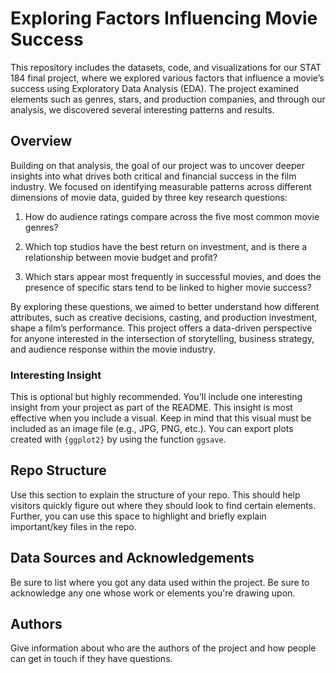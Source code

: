 # Exploring Factors Influencing Movie Success

This repository includes the datasets, code, and visualizations for our STAT 184 final project, where we explored various factors that influence a movie’s success using Exploratory Data Analysis (EDA). The project examined elements such as genres, stars, and production companies, and through our analysis, we discovered several interesting patterns and results.


## Overview

Building on that analysis, the goal of our project was to uncover deeper insights into what drives both critical and financial success in the film industry. We focused on identifying measurable patterns across different dimensions of movie data, guided by three key research questions:

1) How do audience ratings compare across the five most common movie genres?

2) Which top studios have the best return on investment, and is there a relationship between movie budget and profit?

3) Which stars appear most frequently in successful movies, and does the presence of specific stars tend to be linked to higher movie success?

By exploring these questions, we aimed to better understand how different attributes, such as creative decisions, casting, and production investment, shape a film’s performance. This project offers a data-driven perspective for anyone interested in the intersection of storytelling, business strategy, and audience response within the movie industry.

### Interesting Insight

This is optional but highly recommended. You'll include one interesting insight from your project as part of the README. This insight is most effective when you include a visual. Keep in mind that this visual must be included as an image file (e.g., JPG, PNG, etc.). You can export plots created with `{ggplot2}` by using the function `ggsave`.

## Repo Structure

Use this section to explain the structure of your repo. This should help visitors quickly figure out where they should look to find certain elements. Further, you can use this space to highlight and briefly explain important/key files in the repo.

## Data Sources and Acknowledgements

Be sure to list where you got any data used within the project. Be sure to acknowledge any one whose work or elements you're drawing upon.

## Authors

Give information about who are the authors of the project and how people can get in touch if they have questions.
